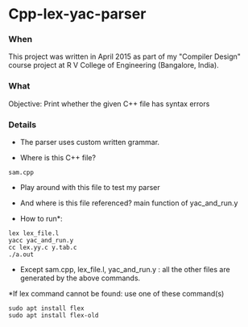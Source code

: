 # Cpp-lex-yac-parser

### When
This project was written in April 2015 as part of my "Compiler Design" course project at R V College of Engineering (Bangalore, India).

### What
Objective: Print whether the given C++ file has syntax errors

### Details
- The parser uses custom written grammar.

- Where is this C++ file?
```
sam.cpp
```

- Play around with this file to test my parser

- And where is this file referenced? main function of yac_and_run.y

- How to run*:
```
lex lex_file.l
yacc yac_and_run.y
cc lex.yy.c y.tab.c
./a.out
```

- Except sam.cpp, lex_file.l, yac_and_run.y : all the other files are generated by the above commands.

\*If lex command cannot be found: use one of these command(s)
```
sudo apt install flex
sudo apt install flex-old
```
